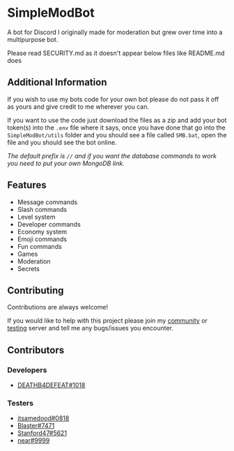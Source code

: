 # SimpleModBot

A bot for Discord I originally made for moderation but grew over time into a
multipurpose bot.

Please read SECURITY.md as it doesn't appear below files like README.md does

## Additional Information

If you wish to use my bots code for your own bot please do not pass it off as
yours and give credit to me wherever you can.

If you want to use the code just download the files as a zip and add your bot
token(s) into the `.env` file where it says, once you have done that go into the
`SimpleModBot/utils` folder and you should see a file called `SMB.bat`,
open the file and you should see the bot online.

*The default prefix is `//` and if you
want the database commands to work you need to put your own MongoDB link.*

## Features

- Message commands
- Slash commands
- Level system
- Developer commands
- Economy system
- Emoji commands
- Fun commands
- Games
- Moderation
- Secrets

## Contributing

Contributions are always welcome!

If you would like to help with this project please join my [community](https://discord.gg/26NtPVvNCU) or [testing](https://discord.gg/yfcvPmxkmR)
server and tell me any bugs/issues you encounter.

## Contributors

### Developers

- [DEATHB4DEFEAT#1018](https://www.github.com/deathb4defeat)

### Testers

- [itsamedood#0818](https://github.com/itsamedood)
- [Blaster#7471](https://www.youtube.com/channel/UCvG7nYCCx33dL61nlObV5TQ)
- [Stanford47#5621](https://github.com/Stanford47)
- [near#9999](https://www.youtube.com/channel/UCVdckpCY90ytyzwihp86xEA)
